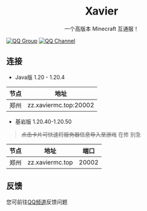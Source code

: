 <h1 align="center">Xavier</h1>
<p align="center">一个高版本 Minecraft 互通服！</p>

[![QQ Group](/QQGroup.svg)](https://qm.qq.com/cgi-bin/qm/qr?group_code=436392446)
[![QQ Channel](/QQChannel.svg)](https://pd.qq.com/s/4pbctumt)

## 连接
* Java版 1.20 - 1.20.4

|节点|地址|
|-|-|
|郑州|zz.xaviermc.top:20002|
* 基岩版 1.20.40-1.20.50
> ~~点击卡片可快速将服务器信息导入至游戏~~ 在修 别急

|节点|地址|端口|
|-|-|-|
|郑州|zz.xaviermc.top|20002|

## 反馈
您可前往[QQ频道](https://pd.qq.com/s/4pbctumt)反馈问题
